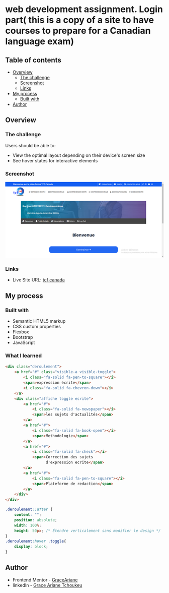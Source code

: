# web development assignment. Login part( this is a copy of a site to have courses to prepare for a Canadian language exam)

## Table of contents

- [Overview](#overview)
  - [The challenge](#the-challenge)
  - [Screenshot](#screenshot)
  - [Links](#links)
- [My process](#my-process)
  - [Built with](#built-with)
- [Author](#author)


## Overview

### The challenge

Users should be able to:

- View the optimal layout depending on their device's screen size
- See hover states for interactive elements

### Screenshot

![](images/rendu.png)



### Links

- Live Site URL: [tcf canada](https://tp-web-bootstrap.vercel.app/)

## My process

### Built with

- Semantic HTML5 markup
- CSS custom properties
- Flexbox
- Bootstrap
- JavaScript


### What I learned


```html
<div class="deroulement">
    <a href="#" class="visible-a visible-toggle">
        <i class="fa-solid fa-pen-to-square"></i>
        <span>expression écrite</span>
        <i class="fa-solid fa-chevron-down"></i>
    </a>
    <div class="affiche toggle ecrite">
        <a href="#">
            <i class="fa-solid fa-newspaper"></i>
            <span>les sujets d'actualités</span>
        </a>
        <a href="#">
            <i class="fa-solid fa-book-open"></i>
            <span>Methodologie</span>
        </a>
        <a href="#">
            <i class="fa-solid fa-check"></i>
            <span>Correction des sujets 
                  d'expression ecrite</span>
        </a>
        <a href="#">
            <i class="fa-solid fa-pen-to-square"></i>
            <span>Plateforme de redaction</span>
        </a>
    </div>
</div>
```
```css
.deroulement::after {
    content: "";
    position: absolute;
    width: 100%;
    height: 50px; /* Étendre verticalement sans modifier le design */
}
.deroulement:hover .toggle{
    display: block;
}
```

## Author

- Frontend Mentor - [GraceAriane](https://www.frontendmentor.io/profile/GraceAriane)
- linkedIn - [Grace Ariane Tchoukeu](https://www.linkedin.com/in/grace-ariane-tchoukeu)